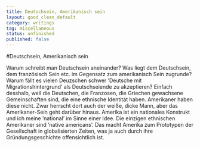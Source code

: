 ```yaml
---
title: Deutschsein, Amerikanisch sein
layout: good_clean_default
category: writings
tag: miscellaneous
status: unfinished
published: false
---
```

#Deutschsein, Amerikanisch sein

Warum schreibt man Deutschsein aneinander? Was liegt dem Deutschsein, dem französisch Sein etc. im Gegensatz zum amerikanisch Sein zugrunde?
Warum fällt es vielen Deuzschen schwer ’Deutsche mit Migrationshintergrund’ als Deutschseiende zu akzeptieren? Einfach desshalb, weil die Deutschen, die Franzosen, die Griechen gewachsene Gemeinschaften sind, die eine ethnische Identität haben. Amerikaner haben diese nicht. Zwar herrscht dort auch der weiße, dicke Mann, aber das Amerikaner-Sein geht darüber hinaus. Amerika ist ein nationales Konstrukt und ich meine ’national’ im Sinne einer Idee. Die einzigen ethnischen Amerikaner sind ’native
americans’. Das macht Amerika zum Prototypen der Gesellschaft in globalisierten Zeiten, was ja auch durch ihre Gründungsgeschichte offensichtlich ist.
